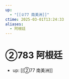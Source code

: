 ```yaml
---
up:
  - "[[②77 南美洲]]"
ctime: 2025-03-01T13:24:33
aliases:
  - 阿根廷
---
```


# ②783 阿根廷

- up: [[②77 南美洲]]
